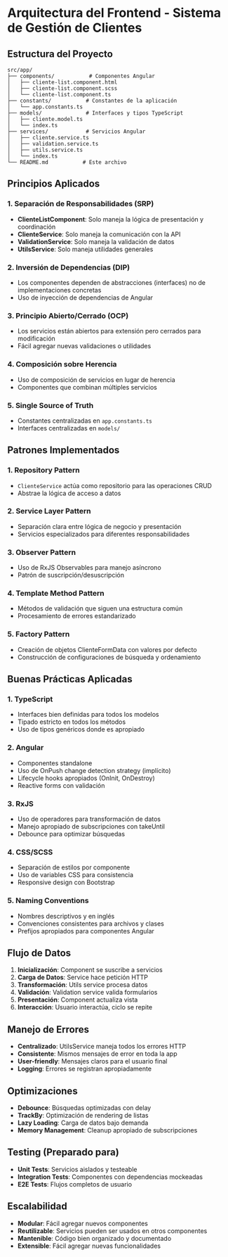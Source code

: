 # Arquitectura del Frontend - Sistema de Gestión de Clientes

## Estructura del Proyecto

```
src/app/
├── components/           # Componentes Angular
│   ├── cliente-list.component.html
│   ├── cliente-list.component.scss
│   └── cliente-list.component.ts
├── constants/           # Constantes de la aplicación
│   └── app.constants.ts
├── models/              # Interfaces y tipos TypeScript
│   ├── cliente.model.ts
│   └── index.ts
├── services/            # Servicios Angular
│   ├── cliente.service.ts
│   ├── validation.service.ts
│   ├── utils.service.ts
│   └── index.ts
└── README.md           # Este archivo
```

## Principios Aplicados

### 1. **Separación de Responsabilidades (SRP)**
- **ClienteListComponent**: Solo maneja la lógica de presentación y coordinación
- **ClienteService**: Solo maneja la comunicación con la API
- **ValidationService**: Solo maneja la validación de datos
- **UtilsService**: Solo maneja utilidades generales

### 2. **Inversión de Dependencias (DIP)**
- Los componentes dependen de abstracciones (interfaces) no de implementaciones concretas
- Uso de inyección de dependencias de Angular

### 3. **Principio Abierto/Cerrado (OCP)**
- Los servicios están abiertos para extensión pero cerrados para modificación
- Fácil agregar nuevas validaciones o utilidades

### 4. **Composición sobre Herencia**
- Uso de composición de servicios en lugar de herencia
- Componentes que combinan múltiples servicios

### 5. **Single Source of Truth**
- Constantes centralizadas en `app.constants.ts`
- Interfaces centralizadas en `models/`

## Patrones Implementados

### 1. **Repository Pattern**
- `ClienteService` actúa como repositorio para las operaciones CRUD
- Abstrae la lógica de acceso a datos

### 2. **Service Layer Pattern**
- Separación clara entre lógica de negocio y presentación
- Servicios especializados para diferentes responsabilidades

### 3. **Observer Pattern**
- Uso de RxJS Observables para manejo asíncrono
- Patrón de suscripción/desuscripción

### 4. **Template Method Pattern**
- Métodos de validación que siguen una estructura común
- Procesamiento de errores estandarizado

### 5. **Factory Pattern**
- Creación de objetos ClienteFormData con valores por defecto
- Construcción de configuraciones de búsqueda y ordenamiento

## Buenas Prácticas Aplicadas

### 1. **TypeScript**
- Interfaces bien definidas para todos los modelos
- Tipado estricto en todos los métodos
- Uso de tipos genéricos donde es apropiado

### 2. **Angular**
- Componentes standalone
- Uso de OnPush change detection strategy (implícito)
- Lifecycle hooks apropiados (OnInit, OnDestroy)
- Reactive forms con validación

### 3. **RxJS**
- Uso de operadores para transformación de datos
- Manejo apropiado de subscripciones con takeUntil
- Debounce para optimizar búsquedas

### 4. **CSS/SCSS**
- Separación de estilos por componente
- Uso de variables CSS para consistencia
- Responsive design con Bootstrap

### 5. **Naming Conventions**
- Nombres descriptivos y en inglés
- Convenciones consistentes para archivos y clases
- Prefijos apropiados para componentes Angular

## Flujo de Datos

1. **Inicialización**: Component se suscribe a servicios
2. **Carga de Datos**: Service hace petición HTTP
3. **Transformación**: Utils service procesa datos
4. **Validación**: Validation service valida formularios
5. **Presentación**: Component actualiza vista
6. **Interacción**: Usuario interactúa, ciclo se repite

## Manejo de Errores

- **Centralizado**: UtilsService maneja todos los errores HTTP
- **Consistente**: Mismos mensajes de error en toda la app
- **User-friendly**: Mensajes claros para el usuario final
- **Logging**: Errores se registran apropiadamente

## Optimizaciones

- **Debounce**: Búsquedas optimizadas con delay
- **TrackBy**: Optimización de rendering de listas
- **Lazy Loading**: Carga de datos bajo demanda
- **Memory Management**: Cleanup apropiado de subscripciones

## Testing (Preparado para)

- **Unit Tests**: Servicios aislados y testeable
- **Integration Tests**: Componentes con dependencias mockeadas
- **E2E Tests**: Flujos completos de usuario

## Escalabilidad

- **Modular**: Fácil agregar nuevos componentes
- **Reutilizable**: Servicios pueden ser usados en otros componentes
- **Mantenible**: Código bien organizado y documentado
- **Extensible**: Fácil agregar nuevas funcionalidades

